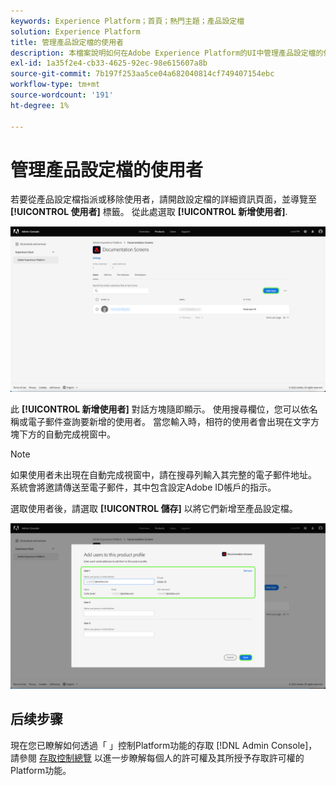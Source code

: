 ```yaml
---
keywords: Experience Platform；首頁；熱門主題；產品設定檔
solution: Experience Platform
title: 管理產品設定檔的使用者
description: 本檔案說明如何在Adobe Experience Platform的UI中管理產品設定檔的使用者。
exl-id: 1a35f2e4-cb33-4625-92ec-98e615607a8b
source-git-commit: 7b197f253aa5ce04a682040814cf749407154ebc
workflow-type: tm+mt
source-wordcount: '191'
ht-degree: 1%

---
```


# 管理產品設定檔的使用者

若要從產品設定檔指派或移除使用者，請開啟設定檔的詳細資訊頁面，並導覽至 **[!UICONTROL 使用者]** 標籤。 從此處選取 **[!UICONTROL 新增使用者]**.

![add-user](../images/add-user.png)

此 **[!UICONTROL 新增使用者]** 對話方塊隨即顯示。 使用搜尋欄位，您可以依名稱或電子郵件查詢要新增的使用者。 當您輸入時，相符的使用者會出現在文字方塊下方的自動完成視窗中。

>[!NOTE]
>
>如果使用者未出現在自動完成視窗中，請在搜尋列輸入其完整的電子郵件地址。 系統會將邀請傳送至電子郵件，其中包含設定Adobe ID帳戶的指示。

選取使用者後，請選取 **[!UICONTROL 儲存]** 以將它們新增至產品設定檔。

![save-user](../images/save-user.png)

## 后续步骤

現在您已瞭解如何透過「 」控制Platform功能的存取 [!DNL Admin Console]，請參閱 [存取控制總覽](../home.md) 以進一步瞭解每個人的許可權及其所授予存取許可權的Platform功能。
